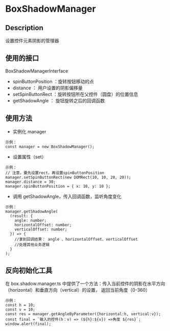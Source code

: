 # BoxShadowManager

## Description

设置控件元素阴影的管理器

## 使用的接口

BoxShadowManagerInterface

- spinButtonPosition ：旋转按钮移动的点
- distance ： 用户设置的阴影偏移量
- setSpinButtonRect ：旋转按钮所在父控件（圆盘）的位置信息
- getShadowAngle ： 旋钮旋转之后的回调函数

## 使用方法

- 实例化 manager

```
示例：
const manager = new BoxShadowManager();
```

- 设置属性（set）

```
示例：
// 注意，要先设置rect，再设置spinButtonPosition
manager.setSpinButtonRect(new DOMRect(10, 10, 20, 20));
manager.distance = 30;
manager.spinButtonPosition = { x: 10, y: 10 };
```

- 调用 getShadowAngle，传入回调函数，监听角度变化

```
示例：
manager.getShadowAngle(
  (result: {
    angle: number;
    horizontalOffset: number;
    verticalOffset: number;
  }) => {
    //拿到回调结果： angle 、horizontalOffset、verticalOffset
    //处理其他业务逻辑
  }
);
```

## 反向初始化工具

在 box.shadow.manager.ts 中提供了一个方法：传入当前控件的阴影在水平方向（horizontal）和垂直方向（vertical）的设置，
返回当前角度（0-360）

```
示例：
const h = 10;
const v = 10;
const res = manager.getAngleByParameter({horizontal:h, vertical:v});
const final = `输入的控件(h：v) => (${h}:${v}) =>角度 ${res}`;
window.alert(final);
```
